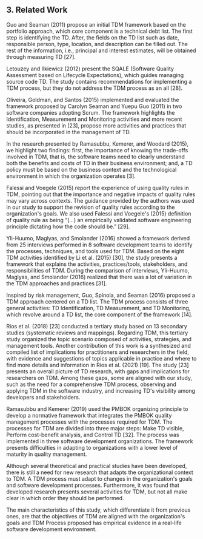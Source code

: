 ## 3. Related Work

Guo and Seaman (2011) propose an initial TDM framework based on the portfolio approach, which core component is a technical debt list. The first step is identifying the TD. After, the fields on the TD list such as date, responsible person, type, location, and description can be filled out. The rest of the information, i.e., principal and interest estimates, will be obtained through measuring TD [27]. 

Letouzey and Ilkiewicz (2012) present the SQALE (Software Quality Assessment based on Lifecycle Expectations), which guides managing source code TD. The study contains recommendations for implementing a TDM process, but they do not address the TDM process as an all [28].

Oliveira, Goldman, and Santos (2015) implemented and evaluated the framework proposed by Carolyn Seaman and Yuepu Guo (2011) in two software companies adopting Scrum. The framework highlights the Identification, Measurement and Monitoring activities and more recent studies, as presented in [23], propose more activities and practices that should be incorporated in the management of TD.

In the research presented by Ramasubbu, Kemerer, and Woodard (2015), we highlight two findings: first, the importance of knowing the trade-offs involved in TDM, that is, the software teams need to clearly understand both the benefits and costs of TD in their business environment; and, a TD policy must be based on the business context and the technological environment in which the organization operates [3].

Falessi and Voegele (2015) report the experience of using quality rules in TDM, pointing out that the importance and negative impacts of quality rules may vary across contexts. The guidance provided by the authors was used in our study to support the revision of quality rules according to the organization's goals. We also used Falessi and Voegele's (2015) definition of quality rule as being “(…) an empirically validated software engineering principle dictating how the code should be.” [29].

Yli-Huumo, Maglyas, and Smolander (2016) showed a framework derived from 25 interviews performed in 8 software development teams to identify the processes, techniques, and tools used for TDM. Based on the eight TDM activities identified by Li et al. (2015) [30], the study presents a framework that explains the activities, practices/tools, stakeholders, and responsibilities of TDM. During the comparison of interviews, Yli-Huumo, Maglyas, and Smolander (2016) realized that there was a lot of variation in the TDM approaches and practices [31].

Inspired by risk management, Guo, Spínola, and Seaman (2016) proposed a TDM approach centered on a TD list. The TDM process consists of three general activities: TD Identification, TD Measurement, and TD Monitoring, which revolve around a TD list, the core component of the framework [14].

Rios et al. (2018) [23] conducted a tertiary study based on 13 secondary studies (systematic reviews and mappings). Regarding TDM, this tertiary study organized the topic scenario composed of activities, strategies, and management tools. Another contribution of this work is a synthesized and compiled list of implications for practitioners and researchers in the field, with evidence and suggestions of topics applicable in practice and where to find more details and information in Rios et al. (2021) [19]. The study [23] presents an overall picture of TD research, with gaps and implications for researchers on TDM. Among these gaps, some are aligned with our study, such as the need for a comprehensive TDM process, observing and applying TDM in the software industry, and increasing TD's visibility among developers and stakeholders.

Ramasubbu and Kemerer (2019) used the PMBOK organizing principle to develop a normative framework that integrates the PMBOK quality management processes with the processes required for TDM. The processes for TDM are divided into three major steps: Make TD visible, Perform cost-benefit analysis, and Control TD [32]. The process was implemented in three software development organizations. The framework presents difficulties in adapting to organizations with a lower level of maturity in quality management.

Although several theoretical and practical studies have been developed, there is still a need for new research that adapts the organizational context to TDM. A TDM process must adapt to changes in the organization's goals and software development processes. Furthermore, it was found that developed research presents several activities for TDM, but not all make clear in which order they should be performed.

The main characteristics of this study, which differentiate it from previous ones, are that the objectives of TDM are aligned with the organization's goals and TDM Process proposed has empirical evidence in a real-life software development environment.
